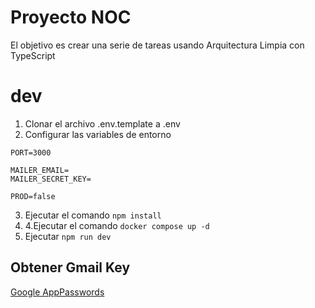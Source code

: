 # Proyecto NOC

El objetivo es crear una serie de tareas usando Arquitectura Limpia con TypeScript

# dev

1. Clonar el archivo .env.template a .env
2. Configurar las variables de entorno

```
PORT=3000

MAILER_EMAIL=
MAILER_SECRET_KEY=

PROD=false
```

3. Ejecutar el comando `npm install`
4. 4.Ejecutar el comando `docker compose up -d`
5. Ejecutar `npm run dev`

## Obtener Gmail Key

[Google AppPasswords](https://myaccount.google.com/u/0/apppasswords)
